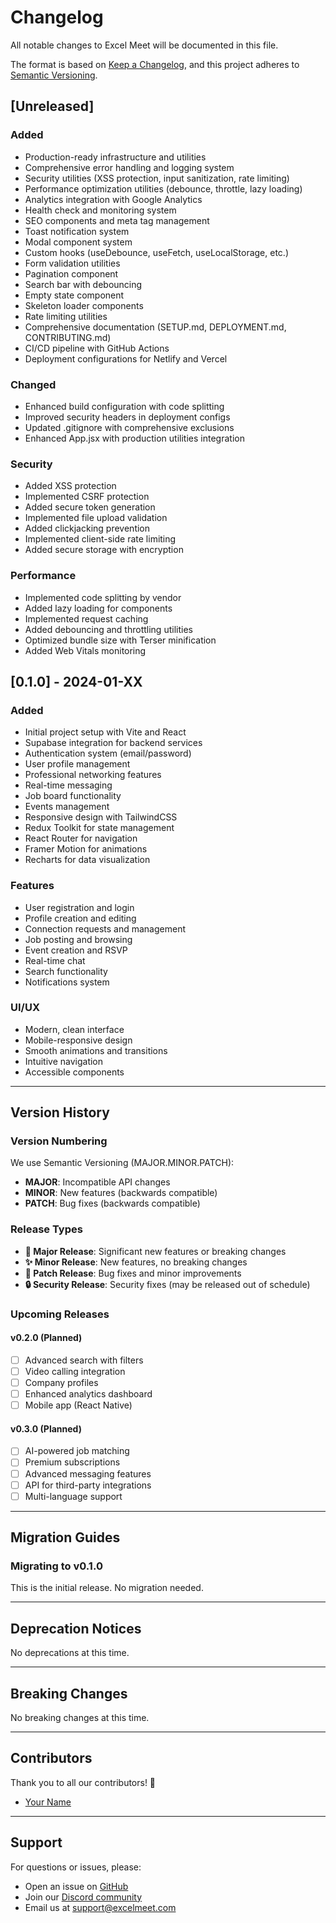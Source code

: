 # Changelog

All notable changes to Excel Meet will be documented in this file.

The format is based on [Keep a Changelog](https://keepachangelog.com/en/1.0.0/),
and this project adheres to [Semantic Versioning](https://semver.org/spec/v2.0.0.html).

## [Unreleased]

### Added
- Production-ready infrastructure and utilities
- Comprehensive error handling and logging system
- Security utilities (XSS protection, input sanitization, rate limiting)
- Performance optimization utilities (debounce, throttle, lazy loading)
- Analytics integration with Google Analytics
- Health check and monitoring system
- SEO components and meta tag management
- Toast notification system
- Modal component system
- Custom hooks (useDebounce, useFetch, useLocalStorage, etc.)
- Form validation utilities
- Pagination component
- Search bar with debouncing
- Empty state component
- Skeleton loader components
- Rate limiting utilities
- Comprehensive documentation (SETUP.md, DEPLOYMENT.md, CONTRIBUTING.md)
- CI/CD pipeline with GitHub Actions
- Deployment configurations for Netlify and Vercel

### Changed
- Enhanced build configuration with code splitting
- Improved security headers in deployment configs
- Updated .gitignore with comprehensive exclusions
- Enhanced App.jsx with production utilities integration

### Security
- Added XSS protection
- Implemented CSRF protection
- Added secure token generation
- Implemented file upload validation
- Added clickjacking prevention
- Implemented client-side rate limiting
- Added secure storage with encryption

### Performance
- Implemented code splitting by vendor
- Added lazy loading for components
- Implemented request caching
- Added debouncing and throttling utilities
- Optimized bundle size with Terser minification
- Added Web Vitals monitoring

## [0.1.0] - 2024-01-XX

### Added
- Initial project setup with Vite and React
- Supabase integration for backend services
- Authentication system (email/password)
- User profile management
- Professional networking features
- Real-time messaging
- Job board functionality
- Events management
- Responsive design with TailwindCSS
- Redux Toolkit for state management
- React Router for navigation
- Framer Motion for animations
- Recharts for data visualization

### Features
- User registration and login
- Profile creation and editing
- Connection requests and management
- Job posting and browsing
- Event creation and RSVP
- Real-time chat
- Search functionality
- Notifications system

### UI/UX
- Modern, clean interface
- Mobile-responsive design
- Smooth animations and transitions
- Intuitive navigation
- Accessible components

---

## Version History

### Version Numbering

We use Semantic Versioning (MAJOR.MINOR.PATCH):

- **MAJOR**: Incompatible API changes
- **MINOR**: New features (backwards compatible)
- **PATCH**: Bug fixes (backwards compatible)

### Release Types

- **🚀 Major Release**: Significant new features or breaking changes
- **✨ Minor Release**: New features, no breaking changes
- **🐛 Patch Release**: Bug fixes and minor improvements
- **🔒 Security Release**: Security fixes (may be released out of schedule)

### Upcoming Releases

#### v0.2.0 (Planned)
- [ ] Advanced search with filters
- [ ] Video calling integration
- [ ] Company profiles
- [ ] Enhanced analytics dashboard
- [ ] Mobile app (React Native)

#### v0.3.0 (Planned)
- [ ] AI-powered job matching
- [ ] Premium subscriptions
- [ ] Advanced messaging features
- [ ] API for third-party integrations
- [ ] Multi-language support

---

## Migration Guides

### Migrating to v0.1.0

This is the initial release. No migration needed.

---

## Deprecation Notices

No deprecations at this time.

---

## Breaking Changes

No breaking changes at this time.

---

## Contributors

Thank you to all our contributors! 🎉

- [Your Name](https://github.com/yourusername)

---

## Support

For questions or issues, please:
- Open an issue on [GitHub](https://github.com/yourusername/excel-meet/issues)
- Join our [Discord community](https://discord.gg/excelmeet)
- Email us at support@excelmeet.com